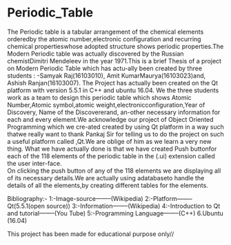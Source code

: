 # Periodic_Table

The Periodic table is a tabular arrangement of the chemical elements orderedby the atomic number,electronic configuration and 
recurring chemical propertieswhose adopted structure shows periodic properties.The Modern Periodic table was actually 
discovered by the Russian chemistDimitri Mendeleev in the year 1971.This is a brief Thesis of a project on 
Modern Periodic Table which has actu-ally been created by three students :
-Samyak Raj(16103010),
Amit KumarMaurya(16103023)and,
Ashish Ranjan(16103007).
The Project has actually been created on the Qt platform with version 5.5.1 in C++ and ubuntu 16.04.  We the three students work as a team to 
design this periodic table which shows Atomic Number,Atomic symbol,atomic weight,electronicconfiguration,Year of Discovery,
Name of the Discovererand,  an-other necessary information for each and every element.We acknowledge our project of
Object Oriented Programming which we cre-ated created by using Qt platform in a way such thatwe really want to thank Pankaj Sir
for telling us to do the project on such a useful platform called ,Qt.We are oblige of him as we learn a very new thing.
What we have actually done is that we have created Push buttonfor each of the 118 elements of the periodic table in the (.ui) 
extension called the user inter-face.  
On clicking the push button of any of the 118 elements we are displaying all of its necessary details.We are actually using 
adatabaseto handle the details of all the elements,by creating different tables for the elements.

Bibliography:-
1:-Image-source——–(Wikipedia)
2:-Platform——–Qt(5.5.1(open source))
3:-Information——–(Wikipedia)
4:-Introduction to Qt and tutorial——–(You Tube)
5:-Programming Language——–(C++)
6.Ubuntu (16.04)

This project has been made for educational purpose only//
